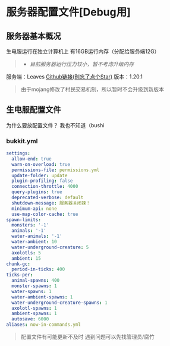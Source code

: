 # 服务器配置文件[Debug用]

## 服务器基本概况

生电服运行在独立计算机上 有16GB运行内存（分配给服务端12G）

>- *目前服务器运行压力较小，暂不考虑升级内存*

服务端：Leaves [Github链接(别忘了点个Star)](https://github.com/LeavesMC/Leaves)
版本：1.20.1 
>由于mojang修改了村民交易机制，所以暂时不会升级到新版本



## 生电服配置文件
为什么要放配置文件？ 我也不知道（bushi

### bukkit.yml
~~~yml
settings:
  allow-end: true
  warn-on-overload: true
  permissions-file: permissions.yml
  update-folder: update
  plugin-profiling: false
  connection-throttle: 4000
  query-plugins: true
  deprecated-verbose: default
  shutdown-message: 服务器关闭辣！
  minimum-api: none
  use-map-color-cache: true
spawn-limits:
  monsters: '-1'
  animals: '-1'
  water-animals: '-1'
  water-ambient: 10
  water-underground-creature: 5
  axolotls: 5
  ambient: 15
chunk-gc:
  period-in-ticks: 400
ticks-per:
  animal-spawns: 400
  monster-spawns: 1
  water-spawns: 1
  water-ambient-spawns: 1
  water-underground-creature-spawns: 1
  axolotl-spawns: 1
  ambient-spawns: 1
  autosave: 6000
aliases: now-in-commands.yml
~~~
>配置文件有可能更新不及时 遇到问题可以先找管理员/腐竹